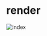 # render


![index](https://user-images.githubusercontent.com/6550035/139751125-fddd868f-7730-489b-a4d9-9e809c06db86.png)
